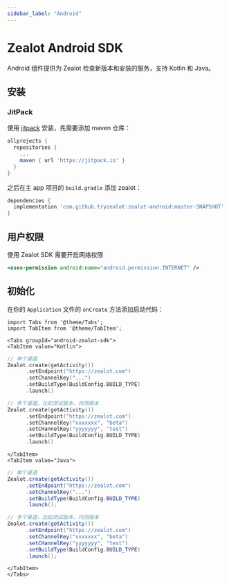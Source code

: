 ```yaml
---
sidebar_label: "Android"
---
```


# Zealot Android SDK

Android 组件提供为 Zealot 检查新版本和安装的服务，支持 Kotlin 和 Java。

## 安装

### JitPack

使用 [jitpack](https://jitpack.io) 安装，先需要添加 maven 仓库：

```groovy
allprojects {
  repositories {
    ...
    maven { url 'https://jitpack.io' }
  }
}
```

之后在主 app 项目的 `build.gradle` 添加 zealot：

```groovy
dependencies {
  implementation 'com.github.tryzealot:zealot-android:master-SNAPSHOT'
}
```

## 用户权限

使用 Zealot SDK 需要开启网络权限

```xml
<uses-permission android:name="android.permission.INTERNET" />
```

## 初始化

在你的 `Application` 文件的 `onCreate` 方法添加启动代码：

```mdx-code-block
import Tabs from '@theme/Tabs';
import TabItem from '@theme/TabItem';

<Tabs groupId="android-zealot-sdk">
<TabItem value="Kotlin">
```

```kotlin
// 单个渠道
Zealot.create(getActivity())
      .setEndpoint("https://zealot.com")
      .setChannelKey("...")
      .setBuildType(BuildConfig.BUILD_TYPE)
      .launch()

// 多个渠道，比如测试版本，内测版本
Zealot.create(getActivity())
      .setEndpoint("https://zealot.com")
      .setChannelKey("xxxxxxx", "beta")
      .setCHannelKey("yyyyyyy", "test")
      .setBuildType(BuildConfig.BUILD_TYPE)
      .launch()
```

```mdx-code-block
</TabItem>
<TabItem value="Java">
```

```java
// 单个渠道
Zealot.create(getActivity())
      .setEndpoint("https://zealot.com")
      .setChannelKey("...")
      .setBuildType(BuildConfig.BUILD_TYPE)
      .launch();

// 多个渠道，比如测试版本，内测版本
Zealot.create(getActivity())
      .setEndpoint("https://zealot.com")
      .setChannelKey("xxxxxxx", "beta")
      .setCHannelKey("yyyyyyy", "test")
      .setBuildType(BuildConfig.BUILD_TYPE)
      .launch();
```

```mdx-code-block
</TabItem>
</Tabs>
```
